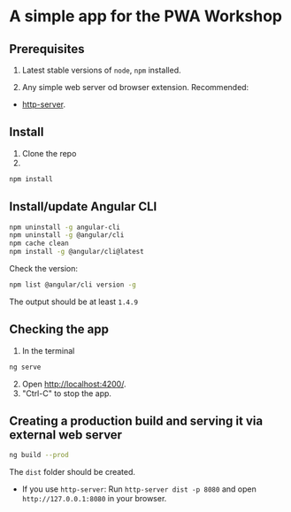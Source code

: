 # A simple app for the PWA Workshop

## Prerequisites
1. Latest stable versions of `node`, `npm` installed.

2. Any simple web server od browser extension. Recommended:
- [http-server](https://www.npmjs.com/package/http-server
).

## Install
1. Clone the repo
2. 

```bash
npm install
```

## Install/update Angular CLI
```bash
npm uninstall -g angular-cli
npm uninstall -g @angular/cli
npm cache clean
npm install -g @angular/cli@latest
```

Check the version:
```bash
npm list @angular/cli version -g
```
The output should be at least `1.4.9`

## Checking the app
1. In the terminal
```bash
ng serve
```
2. Open [http://localhost:4200/](http://localhost:4200/).
3. "Ctrl-C" to stop the app.

## Creating a production build and serving it via external web server
```bash
ng build --prod
```
The `dist` folder should be created.

- If you use `http-server`: Run `http-server dist -p 8080` and open `http://127.0.0.1:8080` in your browser.
